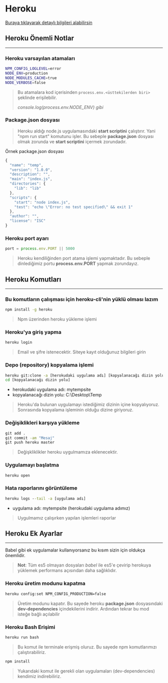 # Heroku

[Buraya tıklayarak detaylı bilgileri alabilirsin](https://devcenter.heroku.com/articles/getting-started-with-nodejs)

## Heroku Önemli Notlar
---

### Heroku varsayılan atamaları

```bash
NPM_CONFIG_LOGLEVEL=error
NODE_ENV=production
NODE_MODULES_CACHE=true
NODE_VERBOSE=false
```

> Bu atamalara kod içerisinden `process.env.<üsttekilerden biri>` şeklinde erişilebilir. 
> 
> *console.log(process.env.NODE_ENV) gibi*

### Package.json dosyası

> Heroku aldığı node.js uygulamasındaki **start scriptini** çalıştırır. Yani "npm run start" komutunu işler.
> Bu sebeple **package.json** dosyası olmak zorunda ve **start scriptini** içermek zorundadır.

Örnek package.json dosyası

```javascript
{
  "name": "temp",
  "version": "1.0.0",
  "description": "",
  "main": "index.js",
  "directories": {
    "lib": "lib"
  },
  "scripts": {
    "start": "node index.js",
    "test": "echo \"Error: no test specified\" && exit 1"
  },
  "author": "",
  "license": "ISC"
}
```

### Heroku port ayarı

```javascript
port = process.env.PORT || 5000
```

> Heroku kendiliğinden port atama işlemi yapmaktadır. Bu sebeple dinlediğimiz portu **process.env.PORT** yapmak zorundayız.

## Heroku Komutları

---

### Bu komutların çalışması için heroku-cli'nin yüklü olması lazım

```cmd 
npm install -g heroku
```

> Npm üzerinden heroku yükleme işlemi

### Heroku'ya giriş yapma

```cmd
heroku login
```

> Email ve şifre istenecektir. Siteye kayıt olduğunuz bilgileri girin

### Depo (repository) kopyalama işlemi

```cmd
heroku git:clone -a [herokudaki uygulama adı] [kopyalanacağı dizin yolu]
cd [kopyalanacağı dizin yolu]
```

* herokudaki uygulama adı: mytempsite
* kopyalanacağı dizin yolu: C:\Desktop\Temp

> Heroku'da bulunan uygulamayı istediğimiz dizinin içine kopyalıyoruz. Sonrasında kopyalama işleminin olduğu dizine giriyoruz.

### Değişiklikleri karşıya yükleme

```cmd
git add .
git commit -am "Mesaj"
git push heroku master
```

> Değişkliklikler heroku uygulmamıza eklenecektir.

### Uygulamayı başlatma

```cmd
heroku open
```

### Hata raporlarını görüntüleme

```cmd
heroku logs --tail -a [uygulama adı]
```

* uygulama adı: mytempsite (herokudaki uygulama adımız)

> Uygulmamız çalışırken yapılan işlemleri raporlar


## Heroku Ek Ayarlar

---
Babel gibi ek uygulamalar kullanıyorsanız bu kısım sizin için oldukça önemlidir.

> **Not**: Tüm es5 olmayan dosyaları *babel* ile es5'e çevirip herokuya yüklemek performans açısından daha sağlıklıdır.

### Heroku üretim modunu kapatma

```cmd
heroku config:set NPM_CONFIG_PRODUCTION=false
```

> Üretim modunu kapatır. Bu sayede heroku **package.json** dosyasındaki **dev-dependencies** içindekilerini
> indirir. Ardından tekrar bu mod isteğe bağlı açılabilir

### Heroku Bash Erişimi

```cmd
heroku run bash
```

> Bu komut ile terminale erişmiş oluruz. Bu sayede npm komutlarımızı çalıştırabiliriz.

```cmd
npm install
```

> Yukarıdaki komut ile gerekli olan uygulamaları (dev-dependencies) kendimiz indirebiliriz.

